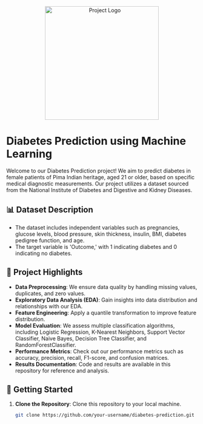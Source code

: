 <div align="center">
  <img src="project_logo.png" alt="Project Logo" width="300">
</div>

# Diabetes Prediction using Machine Learning

Welcome to our Diabetes Prediction project! We aim to predict diabetes in female patients of Pima Indian heritage, aged 21 or older, based on specific medical diagnostic measurements. Our project utilizes a dataset sourced from the National Institute of Diabetes and Digestive and Kidney Diseases.

## 📊 Dataset Description

- The dataset includes independent variables such as pregnancies, glucose levels, blood pressure, skin thickness, insulin, BMI, diabetes pedigree function, and age.
- The target variable is 'Outcome,' with 1 indicating diabetes and 0 indicating no diabetes.

## 🌟 Project Highlights

- **Data Preprocessing**: We ensure data quality by handling missing values, duplicates, and zero values.
- **Exploratory Data Analysis (EDA)**: Gain insights into data distribution and relationships with our EDA.
- **Feature Engineering**: Apply a quantile transformation to improve feature distribution.
- **Model Evaluation**: We assess multiple classification algorithms, including Logistic Regression, K-Nearest Neighbors, Support Vector Classifier, Naive Bayes, Decision Tree Classifier, and RandomForestClassifier.
- **Performance Metrics**: Check out our performance metrics such as accuracy, precision, recall, F1-score, and confusion matrices.
- **Results Documentation**: Code and results are available in this repository for reference and analysis.

## 🚀 Getting Started

1. **Clone the Repository**: Clone this repository to your local machine.
   ```bash
   git clone https://github.com/your-username/diabetes-prediction.git

